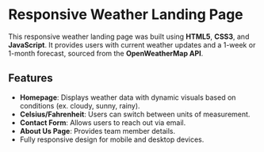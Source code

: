 # Responsive Weather Landing Page

This responsive weather landing page was built using **HTML5**, **CSS3**, and **JavaScript**. It provides users with current weather updates and a 1-week or 1-month forecast, sourced from the **OpenWeatherMap API**.

## Features
- **Homepage**: Displays weather data with dynamic visuals based on conditions (ex. cloudy, sunny, rainy).
- **Celsius/Fahrenheit**: Users can switch between units of measurement.
- **Contact Form**: Allows users to reach out via email.
- **About Us Page**: Provides team member details.
- Fully responsive design for mobile and desktop devices.


